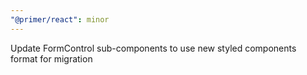 ```yaml
---
"@primer/react": minor
---
```


Update FormControl sub-components to use new styled components format for migration
